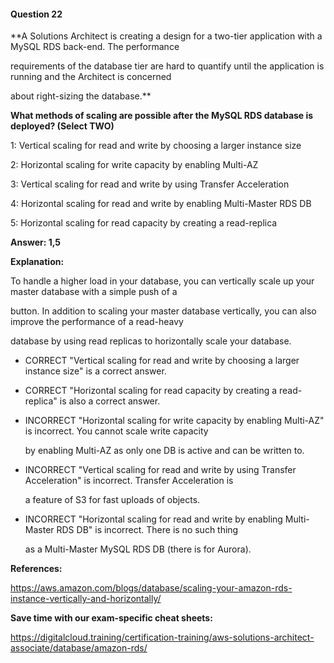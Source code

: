#### Question  22


**A Solutions Architect is creating a design for a two-tier application with a MySQL RDS back-end. The performance

requirements of the database tier are hard to quantify until the application is running and the Architect is concerned

about right-sizing the database.**


**What methods of scaling are possible after the MySQL RDS database is deployed? (Select TWO)**


1: Vertical scaling for read and write by choosing a larger instance size


2: Horizontal scaling for write capacity by enabling Multi-AZ


3: Vertical scaling for read and write by using Transfer Acceleration


4: Horizontal scaling for read and write by enabling Multi-Master RDS DB


5: Horizontal scaling for read capacity by creating a read-replica


**Answer: 1,5**


**Explanation:**


To handle a higher load in your database, you can vertically scale up your master database with a simple push of a

button. In addition to scaling your master database vertically, you can also improve the performance of a read-heavy

database by using read replicas to horizontally scale your database.


- CORRECT "Vertical scaling for read and write by choosing a larger instance size" is a correct answer.


- CORRECT "Horizontal scaling for read capacity by creating a read-replica" is also a correct answer.


- INCORRECT "Horizontal scaling for write capacity by enabling Multi-AZ" is incorrect. You cannot scale write capacity

  by enabling Multi-AZ as only one DB is active and can be written to.


- INCORRECT "Vertical scaling for read and write by using Transfer Acceleration" is incorrect. Transfer Acceleration is

  a feature of S3 for fast uploads of objects.


- INCORRECT "Horizontal scaling for read and write by enabling Multi-Master RDS DB" is incorrect. There is no such thing

  as a Multi-Master MySQL RDS DB (there is for Aurora).


**References:**


https://aws.amazon.com/blogs/database/scaling-your-amazon-rds-instance-vertically-and-horizontally/


**Save time with our exam-specific cheat sheets:**


https://digitalcloud.training/certification-training/aws-solutions-architect-associate/database/amazon-rds/

